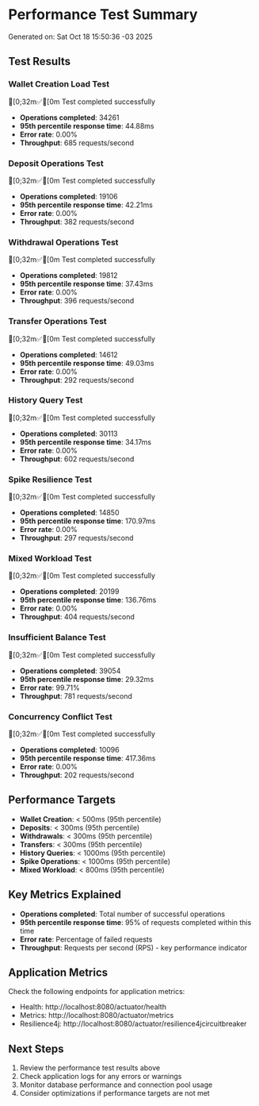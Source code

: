 # Performance Test Summary

Generated on: Sat Oct 18 15:50:36 -03 2025

## Test Results

### Wallet Creation Load Test

[0;32m✅[0m Test completed successfully
- **Operations completed**: 34261
- **95th percentile response time**: 44.88ms
- **Error rate**: 0.00%
- **Throughput**: 685 requests/second

### Deposit Operations Test

[0;32m✅[0m Test completed successfully
- **Operations completed**: 19106
- **95th percentile response time**: 42.21ms
- **Error rate**: 0.00%
- **Throughput**: 382 requests/second

### Withdrawal Operations Test

[0;32m✅[0m Test completed successfully
- **Operations completed**: 19812
- **95th percentile response time**: 37.43ms
- **Error rate**: 0.00%
- **Throughput**: 396 requests/second

### Transfer Operations Test

[0;32m✅[0m Test completed successfully
- **Operations completed**: 14612
- **95th percentile response time**: 49.03ms
- **Error rate**: 0.00%
- **Throughput**: 292 requests/second

### History Query Test

[0;32m✅[0m Test completed successfully
- **Operations completed**: 30113
- **95th percentile response time**: 34.17ms
- **Error rate**: 0.00%
- **Throughput**: 602 requests/second

### Spike Resilience Test

[0;32m✅[0m Test completed successfully
- **Operations completed**: 14850
- **95th percentile response time**: 170.97ms
- **Error rate**: 0.00%
- **Throughput**: 297 requests/second

### Mixed Workload Test

[0;32m✅[0m Test completed successfully
- **Operations completed**: 20199
- **95th percentile response time**: 136.76ms
- **Error rate**: 0.00%
- **Throughput**: 404 requests/second

### Insufficient Balance Test

[0;32m✅[0m Test completed successfully
- **Operations completed**: 39054
- **95th percentile response time**: 29.32ms
- **Error rate**: 99.71%
- **Throughput**: 781 requests/second

### Concurrency Conflict Test

[0;32m✅[0m Test completed successfully
- **Operations completed**: 10096
- **95th percentile response time**: 417.36ms
- **Error rate**: 0.00%
- **Throughput**: 202 requests/second


## Performance Targets

- **Wallet Creation**: < 500ms (95th percentile)
- **Deposits**: < 300ms (95th percentile)  
- **Withdrawals**: < 300ms (95th percentile)
- **Transfers**: < 300ms (95th percentile)
- **History Queries**: < 1000ms (95th percentile)
- **Spike Operations**: < 1000ms (95th percentile)
- **Mixed Workload**: < 800ms (95th percentile)

## Key Metrics Explained

- **Operations completed**: Total number of successful operations
- **95th percentile response time**: 95% of requests completed within this time
- **Error rate**: Percentage of failed requests
- **Throughput**: Requests per second (RPS) - key performance indicator

## Application Metrics

Check the following endpoints for application metrics:

- Health: http://localhost:8080/actuator/health
- Metrics: http://localhost:8080/actuator/metrics
- Resilience4j: http://localhost:8080/actuator/resilience4jcircuitbreaker

## Next Steps

1. Review the performance test results above
2. Check application logs for any errors or warnings
3. Monitor database performance and connection pool usage
4. Consider optimizations if performance targets are not met

